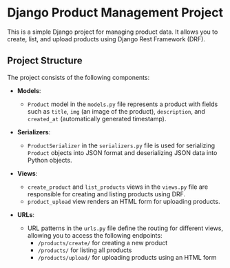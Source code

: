 # Django Product Management Project

This is a simple Django project for managing product data. It allows you to create, list, and upload products using Django Rest Framework (DRF).

## Project Structure

The project consists of the following components:

- **Models**: 
  - `Product` model in the `models.py` file represents a product with fields such as `title`, `img` (an image of the product), `description`, and `created_at` (automatically generated timestamp).

- **Serializers**:
  - `ProductSerializer` in the `serializers.py` file is used for serializing `Product` objects into JSON format and deserializing JSON data into Python objects.

- **Views**:
  - `create_product` and `list_products` views in the `views.py` file are responsible for creating and listing products using DRF.
  - `product_upload` view renders an HTML form for uploading products.

- **URLs**:
  - URL patterns in the `urls.py` file define the routing for different views, allowing you to access the following endpoints:
    - `/products/create/` for creating a new product
    - `/products/` for listing all products
    - `/products/upload/` for uploading products using an HTML form









